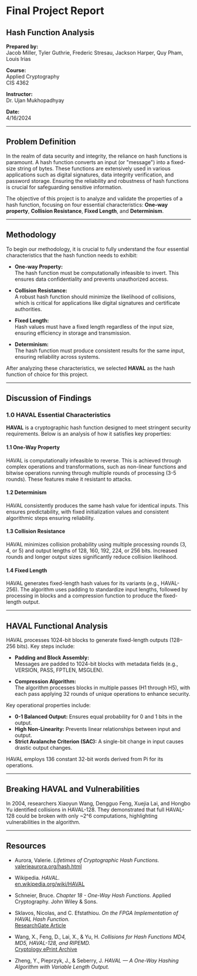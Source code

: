 # Final Project Report

## Hash Function Analysis  

**Prepared by:**  
Jacob Miller, Tyler Guthrie, Frederic Stresau, Jackson Harper, Quy Pham, Louis Irias  

**Course:**  
Applied Cryptography  
CIS 4362  

**Instructor:**  
Dr. Ujan Mukhopadhyay  

**Date:**  
4/16/2024  

---

## Problem Definition

In the realm of data security and integrity, the reliance on hash functions is paramount. A hash function converts an input (or "message") into a fixed-size string of bytes. These functions are extensively used in various applications such as digital signatures, data integrity verification, and password storage. Ensuring the reliability and robustness of hash functions is crucial for safeguarding sensitive information.

The objective of this project is to analyze and validate the properties of a hash function, focusing on four essential characteristics: **One-way property**, **Collision Resistance**, **Fixed Length**, and **Determinism**.

---

## Methodology

To begin our methodology, it is crucial to fully understand the four essential characteristics that the hash function needs to exhibit:

- **One-way Property:**  
  The hash function must be computationally infeasible to invert. This ensures data confidentiality and prevents unauthorized access.

- **Collision Resistance:**  
  A robust hash function should minimize the likelihood of collisions, which is critical for applications like digital signatures and certificate authorities.

- **Fixed Length:**  
  Hash values must have a fixed length regardless of the input size, ensuring efficiency in storage and transmission.

- **Determinism:**  
  The hash function must produce consistent results for the same input, ensuring reliability across systems.

After analyzing these characteristics, we selected **HAVAL** as the hash function of choice for this project.

---

## Discussion of Findings

### 1.0 HAVAL Essential Characteristics

**HAVAL** is a cryptographic hash function designed to meet stringent security requirements. Below is an analysis of how it satisfies key properties:

#### 1.1 One-Way Property  
HAVAL is computationally infeasible to reverse. This is achieved through complex operations and transformations, such as non-linear functions and bitwise operations running through multiple rounds of processing (3-5 rounds). These features make it resistant to attacks.

#### 1.2 Determinism  
HAVAL consistently produces the same hash value for identical inputs. This ensures predictability, with fixed initialization values and consistent algorithmic steps ensuring reliability.

#### 1.3 Collision Resistance  
HAVAL minimizes collision probability using multiple processing rounds (3, 4, or 5) and output lengths of 128, 160, 192, 224, or 256 bits. Increased rounds and longer output sizes significantly reduce collision likelihood.

#### 1.4 Fixed Length  
HAVAL generates fixed-length hash values for its variants (e.g., HAVAL-256). The algorithm uses padding to standardize input lengths, followed by processing in blocks and a compression function to produce the fixed-length output.

---

## HAVAL Functional Analysis

HAVAL processes 1024-bit blocks to generate fixed-length outputs (128–256 bits). Key steps include:

- **Padding and Block Assembly:**  
  Messages are padded to 1024-bit blocks with metadata fields (e.g., VERSION, PASS, FPTLEN, MSGLEN).

- **Compression Algorithm:**  
  The algorithm processes blocks in multiple passes (H1 through H5), with each pass applying 32 rounds of unique operations to enhance security.

Key operational properties include:  
- **0-1 Balanced Output:** Ensures equal probability for 0 and 1 bits in the output.  
- **High Non-Linearity:** Prevents linear relationships between input and output.  
- **Strict Avalanche Criterion (SAC):** A single-bit change in input causes drastic output changes.  

HAVAL employs 136 constant 32-bit words derived from Pi for its operations.

---

## Breaking HAVAL and Vulnerabilities

In 2004, researchers Xiaoyun Wang, Dengguo Feng, Xuejia Lai, and Hongbo Yu identified collisions in HAVAL-128. They demonstrated that full HAVAL-128 could be broken with only ~2^6 computations, highlighting vulnerabilities in the algorithm.

---

## Resources

- Aurora, Valerie. *Lifetimes of Cryptographic Hash Functions.*  
  [valerieaurora.org/hash.html](http://valerieaurora.org/hash.html)  

- Wikipedia. *HAVAL.*  
  [en.wikipedia.org/wiki/HAVAL](https://en.wikipedia.org/wiki/HAVAL#cite_note-1)  

- Schneier, Bruce. *Chapter 18 - One-Way Hash Functions.* Applied Cryptography. John Wiley & Sons.  

- Sklavos, Nicolas, and C. Efstathiou. *On the FPGA Implementation of HAVAL Hash Function.*  
  [ResearchGate Article](https://www.researchgate.net/publication/224633911_On_the_FPGA_implementation_of_HAVAL_hash_function)  

- Wang, X., Feng, D., Lai, X., & Yu, H. *Collisions for Hash Functions MD4, MD5, HAVAL-128, and RIPEMD.*  
  [Cryptology ePrint Archive](https://eprint.iacr.org/2004/199.pdf)  

- Zheng, Y., Pieprzyk, J., & Seberry, J. *HAVAL — A One-Way Hashing Algorithm with Variable Length Output.*  
